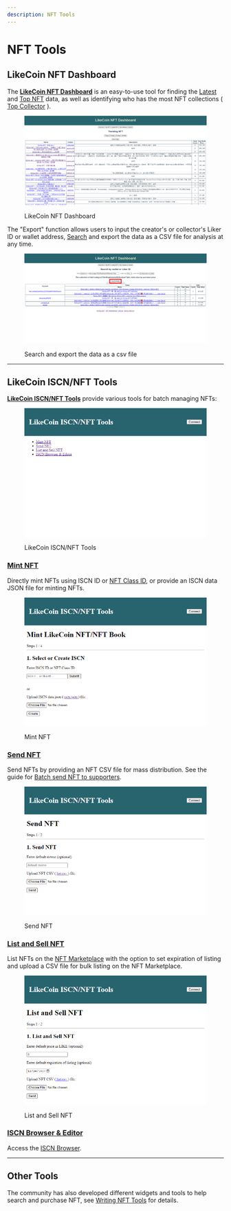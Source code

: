```yaml
---
description: NFT Tools
---
```


# NFT Tools

## LikeCoin NFT Dashboard&#x20;

The [**LikeCoin NFT Dashboard**](https://likecoin.github.io/likecoin-nft-dashboard/#/) is an easy-to-use tool for finding the [Latest](https://likecoin.github.io/likecoin-nft-dashboard/#/list) and [Top NFT](https://likecoin.github.io/likecoin-nft-dashboard/#/) data, as well as identifying who has the most NFT collections ( [Top Collector](https://likecoin.github.io/likecoin-nft-dashboard/#/collector) ).

<figure><img src="../.gitbook/assets/LikeCoin NFT Dashboard.png" alt=""><figcaption><p>LikeCoin NFT Dashboard</p></figcaption></figure>

The "Export" function allows users to input the creator's or collector's Liker ID or wallet address, [Search](https://likecoin.github.io/likecoin-nft-dashboard/#/socialgraph) and export the data as a CSV file for analysis at any time.

<figure><img src="../.gitbook/assets/LikeCoin NFT Dashboard 1.png" alt=""><figcaption><p>Search and export the data as a csv file</p></figcaption></figure>

***

## LikeCoin ISCN/NFT Tools

[**LikeCoin ISCN/NFT Tools**](https://likecoin.github.io/iscn-nft-tools/) provide various tools for batch managing NFTs:

<figure><img src="../.gitbook/assets/LikeCoin ISCNNFT Tools 1.png" alt=""><figcaption><p>LikeCoin ISCN/NFT Tools</p></figcaption></figure>

### [**Mint NFT**](https://likecoin.github.io/iscn-nft-tools/mint-nft)

Directly mint NFTs using ISCN ID or [NFT Class ID](liker-land-web/nft-details.md#nft-class-id), or provide an ISCN data JSON file for minting NFTs.

<figure><img src="../.gitbook/assets/LikeCoin ISCNNFT Tools 4.png" alt=""><figcaption><p>Mint NFT</p></figcaption></figure>

### [**Send NFT**](https://likecoin.github.io/iscn-nft-tools/send-nft)

Send NFTs by providing an NFT CSV file for mass distribution. See the guide for [Batch send NFT to supporters](transfer-writing-nft/#batch-send-nft-to-supporters).

<figure><img src="../.gitbook/assets/LikeCoin ISCNNFT Tools 2.png" alt=""><figcaption><p>Send NFT</p></figcaption></figure>

### [**List and Sell NFT**](https://likecoin.github.io/iscn-nft-tools/list-and-sell-nft)

List NFTs on the [NFT Marketplace](collect-writing-nft/nft-marketplace.md) with the option to set expiration of listing and upload a CSV file for bulk listing on the NFT Marketplace.

<figure><img src="../.gitbook/assets/LikeCoin ISCNNFT Tools 3.png" alt=""><figcaption><p>List and Sell NFT</p></figcaption></figure>

### [**ISCN Browser & Editor**](what-is-iscn/iscn-browser.md)

Access the [ISCN Browser](what-is-iscn/iscn-browser.md).

***

## Other Tools

The community has also developed different widgets and tools to help search and purchase NFT, see [Writing NFT Tools](https://blog.like.co/zh/tag/writing-nft%E5%B0%8F%E5%B7%A5%E5%85%B7/) for details.
